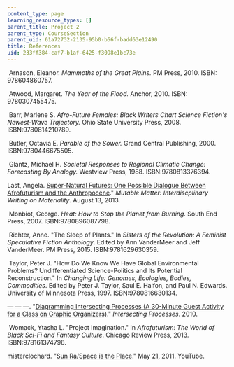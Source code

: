 ```yaml
---
content_type: page
learning_resource_types: []
parent_title: Project 2
parent_type: CourseSection
parent_uid: 61a72732-2135-95b0-b56f-badd63e12490
title: References
uid: 233ff384-caf7-b1af-6425-f3098e1bc73e
---
```


 Arnason, Eleanor. _Mammoths of the Great Plains._ PM Press, 2010. ISBN: 978604860757.

 Atwood, Margaret. _The Year of the Flood._ Anchor, 2010. ISBN: 9780307455475.

 Barr, Marlene S. _Afro-Future Females: Black Writers Chart Science Fiction's Newest-Wave Trajectory._ Ohio State University Press, 2008. ISBN:9780814210789.

 Butler, Octavia E. _Parable of the Sower._ Grand Central Publishing, 2000. ISBN:9780446675505.

 Glantz, Michael H. _Societal Responses to Regional Climatic Change: Forecasting By Analogy._ Westview Press, 1988. ISBN:9780813376394.

Last, Angela. [Super-Natural Futures: One Possible Dialogue Between Afrofuturism and the Anthropocene](https://mutablematter.wordpress.com/2013/08/13/super-natural-futures-one-possible-dialogue-between-afrofuturism-and-the-anthropocene/)." _Mutable Matter: Interdiscplinary Writing on Materiality_. August 13, 2013. 

 Monbiot, George. _Heat: How to Stop the Planet from Burning._ South End Press, 2007. ISBN:9780896087798.

 Richter, Anne. "The Sleep of Plants." In _Sisters of the Revolution: A Feminist Speculative Fiction Anthology_. Edited by Ann VanderMeer and Jeff VanderMeer. PM Press, 2015. ISBN:9781629630359.

 Taylor, Peter J. "How Do We Know We Have Global Environmental Problems? Undifferentiated Science-Politics and Its Potential Reconstruction." In _Changing Life: Genomes, Ecologies, Bodies, Commodities_. Edited by Peter J. Taylor, Saul E. Halfon, and Paul N. Edwards. University of Minnesota Press, 1997. ISBN:9780816630134.

— — —. "[Diagramming Intersecting Processes (A 30-Minute Guest Activity for a Class on Graphic Organizers)](https://pjt111.wordpress.com/2014/04/22/diagramming-intersecting-processes-a-30-minute-guest-activity-for-a-class-on-graphic-organizers/)." _Intersecting Processes_. 2010.

 Womack, Ytasha L. "Project Imagination." In _Afrofuturism: The World of Black Sci-Fi and Fantasy Culture_. Chicago Review Press, 2013. ISBN:978161374796.

misterclochard. "[Sun Ra/Space is the Place](https://www.youtube.com/watch?v=dokLwszdUgY)." May 21, 2011. YouTube.